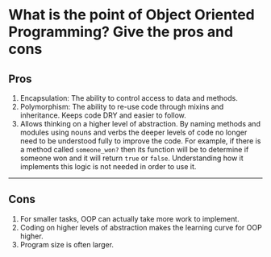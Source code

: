 # What is the point of Object Oriented Programming? Give the pros and cons

## Pros
1. Encapsulation: The ability to control access to data and methods.
2. Polymorphism: The ability to re-use code through mixins and inheritance. Keeps code DRY and easier to follow.
3. Allows thinking on a higher level of abstraction. By naming methods and modules using nouns and verbs the deeper levels of code no longer need to be understood fully to improve the code. For example, if there is a method called `someone_won?` then its function will be to determine if someone won and it will return `true` or `false`. Understanding how it implements this logic is not needed in order to use it.

***

## Cons
1. For smaller tasks, OOP can actually take more work to implement.
2. Coding on higher levels of abstraction makes the learning curve for OOP higher.
3. Program size is often larger.